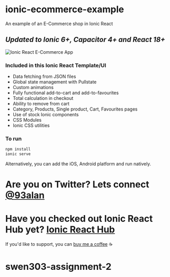 # ionic-ecommerce-example

An example of an E-Commerce shop in Ionic React

## _Updated to Ionic 6+, Capacitor 4+ and React 18+_

![Ionic React E-Commerce App](https://repository-images.githubusercontent.com/355272810/38c79000-b5db-11eb-85d3-cf740d9c7507)

### Included in this Ionic React Template/UI

- Data fetching from JSON files
- Global state management with Pullstate
- Custom animations
- Fully functional add-to-cart and add-to-favourites
- Total calculation in checkout
- Ability to remove from cart
- Category, Products, Single product, Cart, Favourites pages
- Use of stock Ionic components
- CSS Modules
- Ionic CSS utilities

### To run

```javascript
npm install
ionic serve
```

Alternatively, you can add the iOS, Android platform and run natively.

# Are you on Twitter? Lets connect [@93alan](https://twitter.com/93alan)

# Have you checked out Ionic React Hub yet? [Ionic React Hub](https://ionicreacthub.com)

If you'd like to support, you can <a className="link" href="https://www.buymeacoffee.com/ionicreacthub" target="_blank" rel="noopener">buy me a coffee</a> ☕️
# swen303-assignment-2
